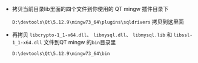 - 拷贝当前目录lib里面的四个文件到你使用的 QT mingw 插件目录下

  `D:\devtools\Qt\5.12.9\mingw73_64\plugins\sqldrivers`  拷贝到这里面

- 再拷贝 `libcrypto-1_1-x64.dll`、 `libmysql.dll`、 `libmysql.lib` 和 `libssl-1_1-x64.dll` 文件到QT mingw 的`bin`目录里

  `D:\devtools\Qt\5.12.9\mingw73_64\bin`